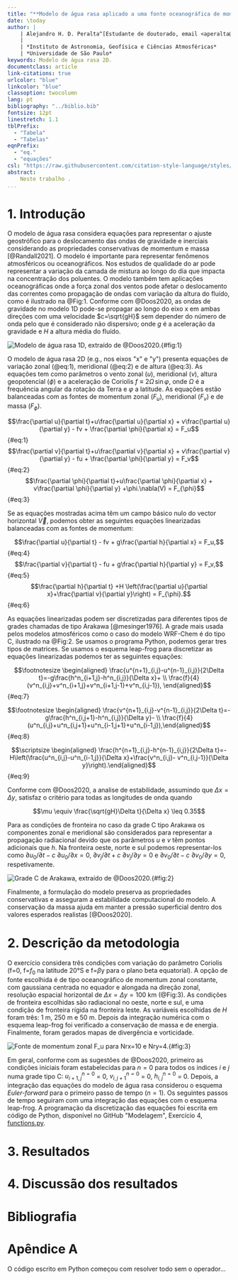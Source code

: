 ```yaml
---
title: "**Modelo de água rasa aplicado a uma fonte oceanográfica de momentum zonal constante tipo gaussiana centrada no equador**"
date: \today
author: |
    | Alejandro H. D. Peralta^[Estudante de doutorado, email <aperalta@usp.br>.]
    |
    | *Instituto de Astronomia, Geofísica e Ciências Atmosféricas*
    | *Universidade de São Paulo*
keywords: Modelo de água rasa 2D.
documentclass: article
link-citations: true
urlcolor: "blue"
linkcolor: "blue"
classoption: twocolumn
lang: pt
bibliography: "../biblio.bib"
fontsize: 12pt
linestretch: 1.1
tblPrefix:
  - "Tabela"
  - "Tabelas"
eqnPrefix:
  - "eq."
  - "equações"
csl: "https://raw.githubusercontent.com/citation-style-language/styles/master/aerosol-and-air-quality-research.csl"
abstract: 
    Neste trabalho .
...
```



# 1. Introdução
O modelo de água rasa considera equações para representar o ajuste geostrófico para o deslocamento das ondas de gravidade e inerciais considerando as propriedades conservativas de momentum e massa [@Randall2021]. O modelo é importante para representar fenômenos atmosféricos ou oceanográficos. Nos estudos de qualidade do ar pode representar a variação da camada de mistura ao longo do dia que impacta na concentração dos poluentes. O modelo também tem aplicações oceanográficas onde a força zonal dos ventos pode afetar o deslocamento das correntes como propagação de ondas com variação da altura do fluído, como é ilustrado na @Fig:1. Conforme com @Doos2020, as ondas de gravidade no modelo 1D pode-se propagar ao longo do eixo x em ambas direções com uma velocidade $c=\sqrt{gH}$ sem depender do número de onda pelo que é considerado não dispersivo; onde $g$ é a aceleração da gravidade e $H$ a altura média do fluído.

![Modelo de água rasa 1D, extraído de @Doos2020.](fig/agua_rasa_1D.png){#fig:1}

O modelo de água rasa 2D (e.g., nos eixos "x" e "y") presenta equações de variação zonal (@eq:1), meridional (@eq:2) e de altura (@eq:3). As equações tem como parâmetros o vento zonal ($u$), meridional ($v$), altura geopotencial ($\phi$) e a aceleração de Coriolis $f \equiv 2\Omega \,\sin \varphi$, onde $\Omega$ é a frequência angular da rotação da Terra e $\varphi$ a latitude. As equações estão balanceadas com as fontes de momentum zonal ($F_u$), meridional ($F_v$) e de massa ($F_{\phi}$).

$$\frac{\partial u}{\partial t}+u\frac{\partial u}{\partial x} + v\frac{\partial u}{\partial y} - fv + \frac{\partial \phi}{\partial x} = F_u$${#eq:1}
$$\frac{\partial v}{\partial t}+u\frac{\partial v}{\partial x} + v\frac{\partial v}{\partial y} - fu + \frac{\partial \phi}{\partial y} = F_v$${#eq:2}
$$\frac{\partial \phi}{\partial t}+u\frac{\partial \phi}{\partial x} + v\frac{\partial \phi}{\partial y} +\phi.\nabla(V) = F_{\phi}$${#eq:3}

Se as equações mostradas acima têm um campo básico nulo do vector horizontal $\vec{V}$, podemos obter as seguintes equações linearizadas balanceadas com as fontes de momentum:

$$\frac{\partial u}{\partial t} - fv + g\frac{\partial h}{\partial x} = F_u,$${#eq:4}
$$\frac{\partial v}{\partial t} - fu + g\frac{\partial h}{\partial y} = F_v,$${#eq:5}
$$\frac{\partial h}{\partial t} +H \left(\frac{\partial u}{\partial x}+\frac{\partial v}{\partial y}\right) = F_{\phi}.$${#eq:6}

As equações linearizadas podem ser discretizadas para diferentes tipos de grades chamadas de tipo Arakawa [@mesinger1976]. A grade mais usada pelos modelos atmosféricos como o caso do modelo WRF-Chem é do tipo C, ilustrado na @Fig:2. Se usamos o programa Python, podemos gerar tres tipos de matrices. Se usamos o esquema leap-frog para discretizar as equações linearizadas podemos ter as seguintes equações:

$$\footnotesize
\begin{aligned}
\frac{u^{n+1}_{i,j}-u^{n-1}_{i,j}}{2\Delta t}=-g\frac{h^n_{i+1,j}-h^n_{i,j}}{\Delta x}+ \\ \frac{f}{4}(v^n_{i,j}+v^n_{i+1,j}+v^n_{i+1,j-1}+v^n_{i,j-1}),
\end{aligned}$${#eq:7}

$$\footnotesize
\begin{aligned}
\frac{v^{n+1}_{i,j}-v^{n-1}_{i,j}}{2\Delta t}=-g\frac{h^n_{i,j+1}-h^n_{i,j}}{\Delta y}- \\ \frac{f}{4}(u^n_{i,j}+u^n_{i,j+1}+u^n_{i-1,j+1}+u^n_{i-1,j}),\end{aligned}$${#eq:8}

$$\scriptsize
\begin{aligned}
\frac{h^{n+1}_{i,j}-h^{n-1}_{i,j}}{2\Delta t}=-H\left(\frac{u^n_{i,j}-u^n_{i-1,j}}{\Delta x}+\frac{v^n_{i,j}- v^n_{i,j-1}}{\Delta y}\right).\end{aligned}$${#eq:9}

Conforme com @Doos2020, a analise de estabilidade, assumindo que $\Delta x = \Delta y$, satisfaz o critério para todas as longitudes de onda quando 

$$\mu \equiv \frac{\sqrt{gH}\Delta t}{\Delta x} \leq 0.35$$

Para as condições de fronteira no caso da grade C tipo Arakawa os componentes zonal e meridional são considerados para representar a propagação radiacional devido que os parâmetros $u$ e $v$ têm pontos adicionais que $h$. Na fronteira oeste, norte e sul podemos representar-los como $\partial u_0/\partial t - c~\partial u_0/\partial x = 0$, $\partial v_j/\partial t + c~\partial v_j/\partial y = 0$ e $\partial v_0/\partial t - c~\partial v_0/\partial y = 0$, respetivamente.

![Grade C de Arakawa, extraído de @Doos2020.](fig/grade_C.png){#fig:2}

Finalmente, a formulação do modelo preserva as propriedades conservativas e asseguram a estabilidade computacional do modelo. A conservação da massa ajuda em manter a pressão superficial dentro dos valores esperados realistas [@Doos2020].

# 2. Descrição da metodologia
O exercício considera três condições com variação do parâmetro Coriolis (f=0, f=$f_0$ na latitude 20°S e f=$\beta$y para o plano beta equatorial). A opção de fonte escolhida é de tipo oceanográfico de momentum zonal constante, com gaussiana centrada no equador e alongada na direção zonal, resolução espacial horizontal de $\Delta x = \Delta y = 100$ km (@Fig:3). As condições de fronteira escolhidas são radiacional no oeste, norte e sul, e uma condição de fronteira rígida na fronteira leste. As variáveis escolhidas de $H$ foram três: 1 m, 250 m e 50 m. Depois da integração numérica com o esquema leap-frog foi verificado a conservação de massa e de energia. Finalmente, foram gerados mapas de divergência e vorticidade.

![Fonte de momentum zonal $F_u$ para Nrx=10 e Nry=4.](fig/fonte_u.png){#fig:3}

Em geral, conforme com as sugestões de @Doos2020, primeiro as condições iniciais foram estabelecidas para $n=0$ para todos os indices $i$ e $j$ numa grade tipo C: $u^{n=0}_{i+1,j}$ = 0, $v^{n=0}_{i,j+1}$ = 0, $h^{n=0}_{i,j}$ = 0. Depois, a integração das equações do modelo de água rasa considerou o esquema *Euler-forward* para o primeiro passo de tempo ($n=1$). Os seguintes passos de tempo seguiram com uma integração das equações com o esquema leap-frog. A programação da discretização das equações foi escrita em código de Python, disponível no GitHub "Modelagem", Exercício 4, [functions.py](https://github.com/adelgadop/Modelagem/blob/main/Exercicio_4/functions.py).

# 3. Resultados



# 4. Discussão dos resultados


# Bibliografia
<div id="refs"></div>

# Apêndice A
O código escrito em Python começou com resolver todo sem o operador...

